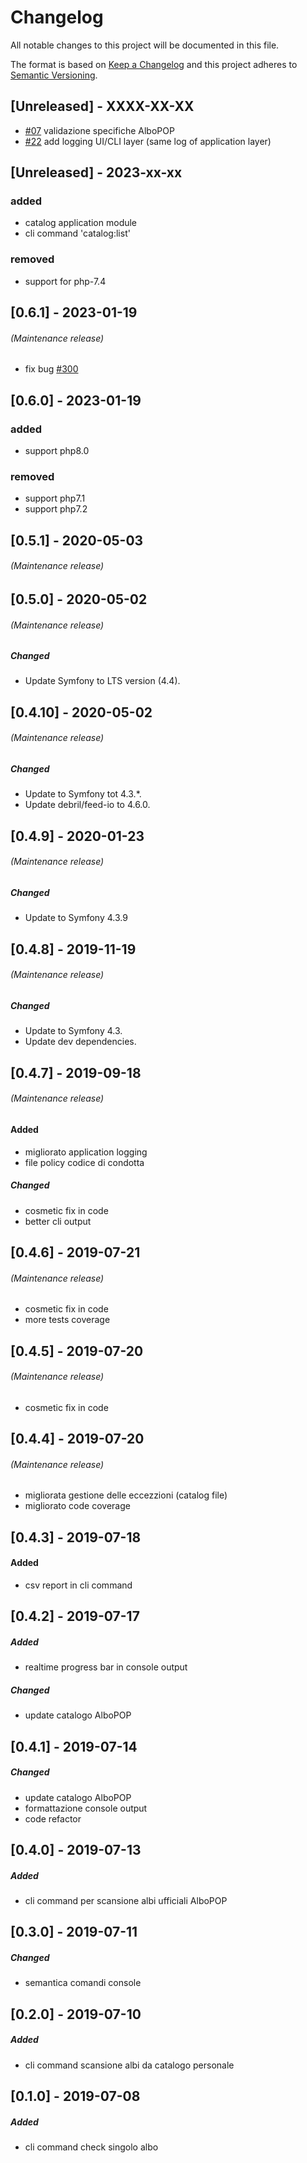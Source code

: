  # Changelog
 All notable changes to this project will be documented in this file.
 
 The format is based on [Keep a Changelog](http://keepachangelog.com/en/1.0.0/)
 and this project adheres to [Semantic Versioning](http://semver.org/spec/v2.0.0.html).
 
 ## [Unreleased] -  XXXX-XX-XX
 - [#07](https://github.com/zerai/albomon/issues/7) validazione specifiche AlboPOP
 - [#22](https://github.com/zerai/albomon/issues/22) add logging UI/CLI layer (same log of application layer)  


## [Unreleased] -  2023-xx-xx
### added
- catalog application module
- cli command 'catalog:list'
### removed
- support for php-7.4

## [0.6.1] -  2023-01-19
###### (Maintenance release)
- fix bug [#300](https://github.com/zerai/albomon/issues/300)

## [0.6.0] -  2023-01-19
### added
- support php8.0
### removed
- support php7.1
- support php7.2

 ## [0.5.1] -  2020-05-03
 ###### (Maintenance release)

 ## [0.5.0] -  2020-05-02
 ###### (Maintenance release)
 ##### Changed
  - Update Symfony to LTS version (4.4).
 
 ## [0.4.10] -  2020-05-02
 ###### (Maintenance release)
 ##### Changed
 - Update to Symfony tot 4.3.*.
 - Update debril/feed-io to 4.6.0.
 
 ## [0.4.9] -  2020-01-23
 ###### (Maintenance release)
 ##### Changed
 - Update to Symfony 4.3.9
 
 ## [0.4.8] -  2019-11-19
 ###### (Maintenance release)
 ##### Changed
 - Update to Symfony 4.3.
 - Update dev dependencies. 
 
 ## [0.4.7] -  2019-09-18
 ###### (Maintenance release)
 #### Added
  - migliorato application logging
  - file policy codice di condotta
 ##### Changed
  - cosmetic fix in code
  - better cli output

 ## [0.4.6] -  2019-07-21
 ###### (Maintenance release)
  - cosmetic fix in code
  - more tests coverage

 ## [0.4.5] -  2019-07-20
 ###### (Maintenance release)
  - cosmetic fix in code
 
 ## [0.4.4] -  2019-07-20
 ###### (Maintenance release)
 - migliorata gestione delle eccezzioni (catalog file)
 - migliorato code coverage
 
 ## [0.4.3] -  2019-07-18
 #### Added
  - csv report in cli command
 
 ## [0.4.2] -  2019-07-17
 ##### Added
  - realtime progress bar in console output

 ##### Changed
  - update catalogo AlboPOP
 
 ## [0.4.1] -  2019-07-14
 ##### Changed
  - update catalogo AlboPOP
  - formattazione console output
  - code refactor
  
 ## [0.4.0] -  2019-07-13
 ##### Added
 - cli command per scansione albi ufficiali AlboPOP

 ## [0.3.0] -  2019-07-11
 ##### Changed
 - semantica comandi console
  
 ## [0.2.0] -  2019-07-10
 ##### Added
 - cli command scansione albi da catalogo personale

 ## [0.1.0] -  2019-07-08
 ##### Added
 - cli command check singolo albo
 